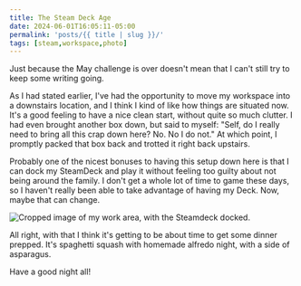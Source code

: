 ```yaml
---
title: The Steam Deck Age
date: 2024-06-01T16:05:11-05:00
permalink: 'posts/{{ title | slug }}/'
tags: [steam,workspace,photo]
---
```

Just because the May challenge is over doesn't mean that I can't still try to keep some writing going.

As I had stated earlier, I've had the opportunity to move my workspace into a downstairs location, and I think I kind of like how things are situated now. It's a good feeling to have a nice clean start, without quite so much clutter. I had even brought another box down, but said to myself: "Self, do I really need to bring all this crap down here? No. No I do not." At which point, I promptly packed that box back and trotted it right back upstairs.

Probably one of the nicest bonuses to having this setup down here is that I can dock my SteamDeck and play it without feeling too guilty about not being around the family. I don't get a whole lot of time to game these days, so I haven't really been able to take advantage of having my Deck. Now, maybe that can change.

![Cropped image of my work area, with the Steamdeck docked.](https://cdn.some.pics/swrogers/665b8cc3b09c1.jpg)

All right, with that I think it's getting to be about time to get some dinner prepped. It's spaghetti squash with homemade alfredo night, with a side of asparagus.

Have a good night all!